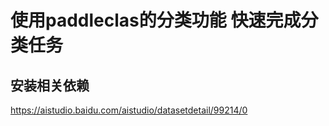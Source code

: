 # 使用paddleclas的分类功能 快速完成分类任务

## 安装相关依赖


https://aistudio.baidu.com/aistudio/datasetdetail/99214/0
